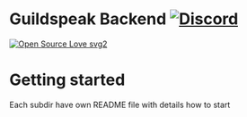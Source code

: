 # Guildspeak Backend [![Discord](https://discordapp.com/api/guilds/367325058353594378/embed.png)]()

[![Open Source Love svg2](https://badges.frapsoft.com/os/v2/open-source.svg?v=103)](https://github.com/ellerbrock/open-source-badges/)

# Getting started
Each subdir have own README file with details how to start
